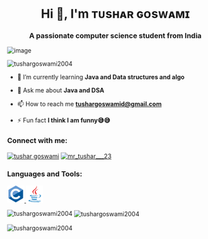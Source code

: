 <h1 align="center">Hi 👋, I'm ᴛᴜsʜᴀʀ ɢᴏsᴡᴀᴍɪ</h1>
<h3 align="center">A passionate computer science student from India</h3>

![image](https://github.com/Tushargoswami2004/Tushargoswami2004/assets/143717562/56e8ca48-fba8-4af9-9f9a-d13734541229)


<p align="left"> <img src="https://komarev.com/ghpvc/?username=tushargoswami2004&label=Profile%20views&color=0e75b6&style=flat" alt="tushargoswami2004" /> </p>

- 🌱 I’m currently learning **Java and Data structures and algo**

- 💬 Ask me about **Java and DSA**

- 📫 How to reach me **tushargoswamid@gmail.com**

- ⚡ Fun fact **I think I am funny😅😅**


<h3 align="left">Connect with me:</h3>
<p align="left">
<a href="https://linkedin.com/in/tushar goswami" target="blank"><img align="center" src="https://raw.githubusercontent.com/rahuldkjain/github-profile-readme-generator/master/src/images/icons/Social/linked-in-alt.svg" alt="tushar goswami" height="30" width="40" /></a>
<a href="https://instagram.com/mr_tushar___23" target="blank"><img align="center" src="https://raw.githubusercontent.com/rahuldkjain/github-profile-readme-generator/master/src/images/icons/Social/instagram.svg" alt="mr_tushar___23" height="30" width="40" /></a>
</p>

<h3 align="left">Languages and Tools:</h3>
<p align="left"> <a href="https://www.cprogramming.com/" target="_blank" rel="noreferrer"> <img src="https://raw.githubusercontent.com/devicons/devicon/master/icons/c/c-original.svg" alt="c" width="40" height="40"/> </a> <a href="https://www.java.com" target="_blank" rel="noreferrer"> <img src="https://raw.githubusercontent.com/devicons/devicon/master/icons/java/java-original.svg" alt="java" width="40" height="40"/> </a> </p>

<p><img align="left" src="https://github-readme-stats.vercel.app/api/top-langs?username=tushargoswami2004&show_icons=true&locale=en&layout=compact" alt="tushargoswami2004" /></p>

<p>&nbsp;<img align="center" src="https://github-readme-stats.vercel.app/api?username=tushargoswami2004&show_icons=true&locale=en" alt="tushargoswami2004" /></p>

<p><img align="center" src="https://github-readme-streak-stats.herokuapp.com/?user=tushargoswami2004&" alt="tushargoswami2004" /></p>
